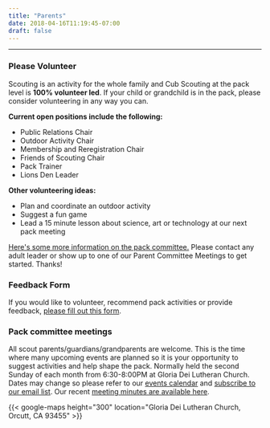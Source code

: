 ```yaml
---
title: "Parents"
date: 2018-04-16T11:19:45-07:00
draft: false
---
```


---
### Please Volunteer
Scouting is an activity for the whole family and Cub Scouting at the pack level is **100% volunteer led**. If your child or grandchild is in the pack, please consider volunteering in any way you can.

**Current open positions include the following:** 

* Public Relations Chair
* Outdoor Activity Chair
* Membership and Reregistration Chair
* Friends of Scouting Chair
* Pack Trainer
* Lions Den Leader

**Other volunteering ideas:**

* Plan and coordinate an outdoor activity
* Suggest a fun game
* Lead a 15 minute lesson about science, art or technology at our next pack meeting

[Here's some more information on the pack committee.](https://www.scouting.org/programs/cub-scouts/leaders/about/the-pack/pcomm/)
Please contact any adult leader or show up to one of our Parent Committee Meetings to get started. Thanks!

### Feedback Form
If you would like to volunteer, recommend pack activities or provide feedback, [please fill out this form](https://goo.gl/forms/VXiXt1n0fxWLlfYp1).

### Pack committee meetings
All scout parents/guardians/grandparents are welcome.  This is the time where many upcoming events are planned so it is your opportunity to suggest activities and help shape the pack. Normally held the second Sunday of each month from 6:30-8:00PM at Gloria Dei Lutheran Church.
Dates may change so please refer to our [events calendar](/events-calendar) and [subscribe to our email list](http://list.pack91orcutt.org/mailman/listinfo/pack). Our recent [meeting minutes are available here](/minutes).


{{< google-maps height="300" location="Gloria Dei Lutheran Church, Orcutt, CA 93455" >}}




